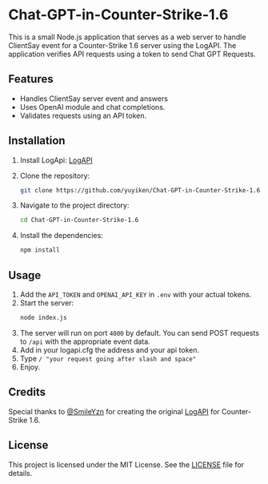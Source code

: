 # Chat-GPT-in-Counter-Strike-1.6

This is a small Node.js application that serves as a web server to handle ClientSay event for a Counter-Strike 1.6 server using the LogAPI. The application verifies API requests using a token
to send Chat GPT Requests.

## Features

- Handles ClientSay server event and answers 
- Uses OpenAI module and chat completions.
- Validates requests using an API token.

## Installation
1. Install LogApi:
    [LogAPI](https://github.com/SmileYzn/LogApi)

2. Clone the repository:
    ```bash
    git clone https://github.com/yuyiken/Chat-GPT-in-Counter-Strike-1.6.git
    ```
3. Navigate to the project directory:
    ```bash
    cd Chat-GPT-in-Counter-Strike-1.6
    ```
4. Install the dependencies:
    ```bash
    npm install
    ```

## Usage

1. Add the `API_TOKEN` and `OPENAI_API_KEY` in `.env` with your actual tokens.
2. Start the server:
    ```bash
    node index.js
    ```
3. The server will run on port `4000` by default. You can send POST requests to `/api` with the appropriate event data.
4. Add in your logapi.cfg the address and your api token.
5. Type `/ "your request going after slash and space"`
6. Enjoy.

## Credits

Special thanks to [@SmileYzn](https://github.com/SmileYzn) for creating the original [LogAPI](https://github.com/SmileYzn/LogApi) for Counter-Strike 1.6.

## License

This project is licensed under the MIT License. See the [LICENSE](LICENSE) file for details.
